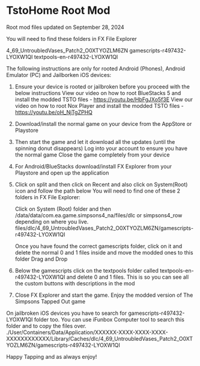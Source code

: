 # TstoHome Root Mod

Root mod files updated on September 28, 2024

You will need to find these folders in FX File Explorer

4_69_UntroubledVases_Patch2_O0XTYOZLM6ZN
gamescripts-r497432-LYOXW1QI
textpools-en-r497432-LYOXW1QI

The following instructions are only for rooted Android (Phones), Android Emulator (PC) and Jailborken iOS devices:

1)	Ensure your device is rooted or jailbroken before you proceed with the below instructions
	View our video on how to root BlueStacks 5 and install the modded TSTO files - https://youtu.be/HbFgJXo5f3E
	View our video on how to root Nox Player and install the modded TSTO files - https://youtu.be/oH_NjTgZPHQ
	
2)	Download/install the normal game on your device from the AppStore or Playstore

3)	Then start the game and let it download all the updates (until the spinning donut disappears)
	Log into your account to ensure you have the normal game
	Close the game completely from your device

4)	For Android/BlueStacks download/install FX Explorer from your Playstore and open up the application

5)	Click on split and then click on Recent and also click on System(Root) icon and follow the path below
	You will need to find one of these 2 folders in FX File Explorer:
	
	Click on System (Root) folder and then 
	/data/data/com.ea.game.simpsons4_na/files/dlc or simpsons4_row depending on where you live.
	files/dlc/4_69_UntroubledVases_Patch2_O0XTYOZLM6ZN/gamescripts-r497432-LYOXW1QI

	Once you have found the correct gamescripts folder, click on it and delete the normal 0 and 1 files inside and move the modded ones to this folder
	Drag and Drop
	
6)	Below the gamescripts click on the textpools folder called textpools-en-r497432-LYOXW1QI and delete 0 and 1 files.
	This is so you can see all the custom buttons with descriptions in the mod 
	
7)	Close FX Explorer and start the game. Enjoy the modded version of The Simpsons Tapped Out game
	
On jailbroken iOS devices you have to search for gamescripts-r497432-LYOXW1QI folder too.
You can use iFunbox Computer tool to search this folder and to copy the files over.
./User/Containers/Data/Application/XXXXXX-XXXX-XXXX-XXXX-XXXXXXXXXXXX/Library/Caches/dlc/4_69_UntroubledVases_Patch2_O0XTYOZLM6ZN/gamescripts-r497432-LYOXW1QI

Happy Tapping and as always enjoy!

